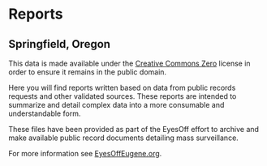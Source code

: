 # Reports
## Springfield, Oregon

This data is made available under the [Creative Commons Zero](https://creativecommons.org/public-domain/cc0/) license in order to ensure it remains in the public domain.

Here you will find reports written based on data from public records requests and other validated sources. These reports are intended to summarize and detail complex data into a more consumable and understandable form.

These files have been provided as part of the EyesOff effort to archive and make available public record documents detailing mass surveillance.

For more information see [EyesOffEugene.org](https://eyesoffeugene.org).